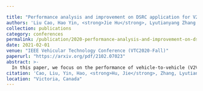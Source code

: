 ```yaml
---

title: "Performance analysis and improvement on DSRC application for V2V communication"
authors: 'Liu Cao, Hao Yin, <strong>Jie Hu</strong>, Lyutianyang Zhang'
collection: publications
category: conferences
permalink: /publication/2020-performance-analysis-and-improvement-on-dsrc-application-for-v2v-communication
date: 2021-02-01
venue: "IEEE Vehicular Technology Conference (VTC2020-Fall)"
paperurl: "https://arxiv.org/pdf/2102.07023"
abstract: >-
  In this paper, we focus on the performance of vehicle-to-vehicle (V2V) communication adopting the Dedicated Short Range Communication (DSRC) application in periodic broadcast mode. An analytical model is studied and a fixed point method is used to analyze the packet delivery ratio (PDR) and mean delay based on the IEEE 802.11p standard in a fully connected network under the assumption of perfect PHY performance. With the characteristics of V2V communication, we develop the Semi-persistent Contention Density Control (SpCDC) scheme to improve the DSRC performance. We use Monte Carlo simulation to verify the results obtained by the analytical model. The simulation results show that the packet delivery ratio in SpCDC scheme increases more than 10% compared with IEEE 802.11p in heavy vehicle load scenarios. Meanwhile, the mean reception delay decreases more than 50%, which provides more reliable road safety.
citation: 'Cao, Liu, Yin, Hao, <strong>Hu, Jie</strong>, Zhang, Lyutianyang. (2020). &quot;Performance analysis and improvement on DSRC application for V2V communication&quot;. <i>IEEE Vehicular Technology Conference (VTC2020-Fall)</i>.'
location: "Victoria, Canada"
---
```

